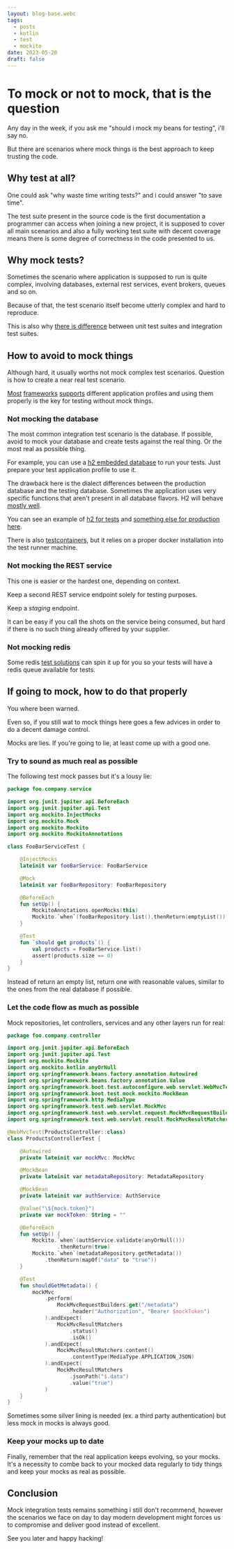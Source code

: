 ```yaml
---
layout: blog-base.webc
tags:
  - posts
  - kotlin
  - test
  - mockito
date: 2023-05-20
draft: false
---
```

# To mock or not to mock, that is the question

Any day in the week, if you ask me "should i mock my beans for testing", i'll
say no.

But there are scenarios where mock things is the best approach to keep trusting
the code.

## Why test at all?

One could ask "why waste time writing tests?" and i could answer "to save time".

The test suite present in the source code is the first documentation a
programmer can access when joining a new project, it is supposed to cover all
main scenarios and also a fully working test suite with decent coverage means
there is some degree of correctness in the code presented to us.

## Why mock tests?

Sometimes the scenario where application is supposed to run is quite complex,
involving databases, external rest services, event brokers, queues and so on.

Because of that, the test scenario itself become utterly complex and hard to
reproduce.

This is also why [there is difference](https://circleci.com/blog/unit-testing-vs-integration-testing)
between unit test suites and integration test suites.

## How to avoid to mock things

Although hard, it usually worths not mock complex test scenarios. Question is
how to create a near real test scenario.

[Most](https://docs.spring.io/spring-boot/docs/current/reference/htmlsingle/#features.profiles)
[frameworks](https://docs.micronaut.io/snapshot/guide/index.html#environments)
[supports](https://quarkus.io/guides/config-reference#profiles) different
application profiles and using them properly is the key for testing without mock
things.

### Not mocking the database

The most common integration test scenario is the database. If possible, avoid to
mock your database and create tests against the real thing. Or the most real as
possible thing.

For example, you can use a
[h2 embedded database](http://www.h2database.com/html/main.html) to run your
tests. Just prepare your test application profile to use it.

The drawback here is the dialect differences between the production database and
the testing database. Sometimes the application uses very specific functions
that aren't present in all database flavors. H2 will behave
[mostly well](http://h2database.com/html/advanced.html#recursive_queries).

You can see an example of
[h2 for tests](https://github.com/sombriks/exercicio-spring-angular/blob/main/backend/src/test/resources/application.properties)
and
[something else for production](https://github.com/sombriks/exercicio-spring-angular/blob/main/backend/src/main/resources/application.properties)
[here](https://github.com/sombriks/exercicio-spring-angular/blob/main/backend/src/test/java/exercicio/java/angular/backend/BackendApplicationTests.java).

There is also [testcontainers](https://www.testcontainers.org/), but it relies
on a proper docker installation into the test runner machine.

### Not mocking the REST service

This one is easier or the hardest one, depending on context.

Keep a second REST service endpoint solely for testing purposes.

Keep a _staging_ endpoint.

It can be easy if you call the shots on the service being consumed, but hard if
there is no such thing already offered by your supplier.

### Not mocking redis

Some redis [test solutions](https://www.baeldung.com/spring-embedded-redis) can
spin it up for you so your tests will have a redis queue available for tests.

## If going to mock, how to do that properly

You where been warned.

Even so, if you still wat to mock things here goes a few advices in order to do
a decent damage control.

Mocks are lies. If you're going to lie, at least come up with a good one.

### Try to sound as much real as possible

The following test mock passes but it's a lousy lie:

```kotlin
package foo.company.service

import org.junit.jupiter.api.BeforeEach
import org.junit.jupiter.api.Test
import org.mockito.InjectMocks
import org.mockito.Mock
import org.mockito.Mockito
import org.mockito.MockitoAnnotations

class FooBarServiceTest {

    @InjectMocks
    lateinit var fooBarService: FooBarService

    @Mock
    lateinit var fooBarRepository: FooBarRepository

    @BeforeEach
    fun setUp() {
        MockitoAnnotations.openMocks(this)
        Mockito.`when`(fooBarRepository.list().thenReturn(emptyList())
    }

    @Test
    fun `should get products`() {
        val products = FooBarService.list()
        assert(products.size == 0)
    }
}
```

Instead of return an empty list, return one with reasonable values, similar to
the ones from the real database if possible.

### Let the code flow as much as possible

Mock repositories, let controllers, services and any other layers run for real:

```kotlin
package foo.company.controller

import org.junit.jupiter.api.BeforeEach
import org.junit.jupiter.api.Test
import org.mockito.Mockito
import org.mockito.kotlin.anyOrNull
import org.springframework.beans.factory.annotation.Autowired
import org.springframework.beans.factory.annotation.Value
import org.springframework.boot.test.autoconfigure.web.servlet.WebMvcTest
import org.springframework.boot.test.mock.mockito.MockBean
import org.springframework.http.MediaType
import org.springframework.test.web.servlet.MockMvc
import org.springframework.test.web.servlet.request.MockMvcRequestBuilders
import org.springframework.test.web.servlet.result.MockMvcResultMatchers

@WebMvcTest(ProductsController::class)
class ProductsControllerTest {

    @Autowired
    private lateinit var mockMvc: MockMvc

    @MockBean
    private lateinit var metadataRepository: MetadataRepository

    @MockBean
    private lateinit var authService: AuthService

    @Value("\${mock.token}")
    private var mockToken: String = ""

    @BeforeEach
    fun setUp() {
        Mockito.`when`(authService.validate(anyOrNull()))
                .thenReturn(true)
        Mockito.`when`(metadataRepository.getMetadata())
            .thenReturn(mapOf("data" to "true"))
    }

    @Test
    fun shouldGetMetadata() {
        mockMvc
            .perform(
                MockMvcRequestBuilders.get("/metadata")
                    .header("Authorization", "Bearer $mockToken")
            ).andExpect(
                MockMvcResultMatchers
                    .status()
                    .isOk()
            ).andExpect(
                MockMvcResultMatchers.content()
                    .contentType(MediaType.APPLICATION_JSON)
            ).andExpect(
                MockMvcResultMatchers
                    .jsonPath("$.data")
                    .value("true")
            )
    }
}
```

Sometimes some silver lining is needed (ex. a third party authentication) but
less mock in mocks is always good.

### Keep your mocks up to date

Finally, remember that the real application keeps evolving, so your mocks. It's
a necessity to combe back to your mocked data regularly to tidy things and keep
your mocks as real as possible.

## Conclusion

Mock integration tests remains something i still don't recommend, however the
scenarios we face on day to day modern development might forces us to compromise
and deliver good instead of excellent.

See you later and happy hacking!
